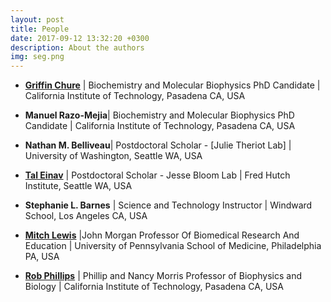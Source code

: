 ```yaml
---
layout: post
title: People
date: 2017-09-12 13:32:20 +0300
description: About the authors
img: seg.png 
---
```

 * [**Griffin Chure**](gchure.github.io) \| Biochemistry and Molecular Biophysics
   PhD Candidate \| California Institute of Technology, Pasadena CA, USA

* **Manuel Razo-Mejia**\| Biochemistry and Molecular Biophysics
   PhD Candidate \| California Institute of Technology, Pasadena CA, USA

* **Nathan M. Belliveau**\| Postdoctoral Scholar - [Julie Theriot Lab] \|
  University of Washington, Seattle WA, USA

* [**Tal Einav**](http://www.its.caltech.edu/~teinav/Personal%20Info.html) \| Postdoctoral Scholar -  Jesse Bloom Lab \| Fred Hutch
  Institute, Seattle WA, USA

* **Stephanie L. Barnes** \| Science and Technology Instructor \| Windward
  School, Los Angeles CA, USA

* [**Mitch Lewis**](https://www.med.upenn.edu/apps/faculty/index.php/g20/p20088)
  \|John Morgan Professor Of Biomedical Research And Education \| University of
  Pennsylvania School of Medicine,  Philadelphia PA, USA

* [**Rob Phillips**](http://www.rpgroup.caltech.edu) | Phillip and Nancy Morris
  Professor of Biophysics and Biology \| California Institute of Technology,
  Pasadena CA, USA